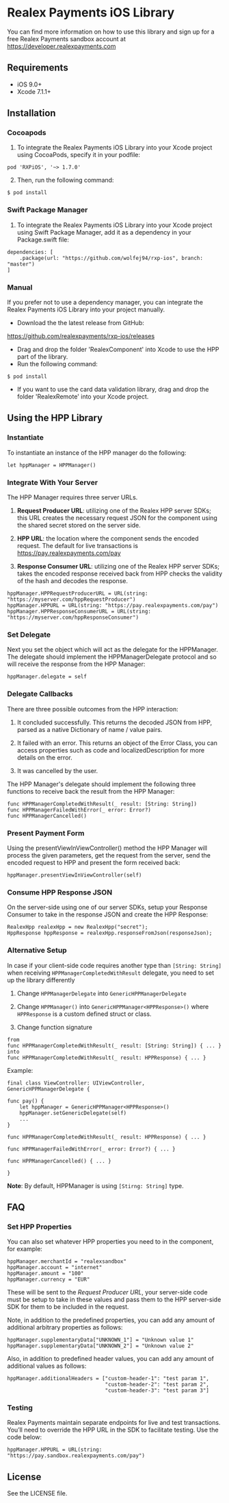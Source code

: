 # Realex Payments iOS Library
You can find more information on how to use this library and sign up for a free Realex Payments sandbox account at https://developer.realexpayments.com

## Requirements

- iOS 9.0+
- Xcode 7.1.1+

## Installation

### Cocoapods

1. To integrate the Realex Payments iOS Library into your Xcode project using CocoaPods, specify it in your podfile:

```
pod 'RXPiOS', '~> 1.7.0'
```

2. Then, run the following command:

```
$ pod install
```

### Swift Package Manager

1. To integrate the Realex Payments iOS Library into your Xcode project using Swift Package Manager, add it as a dependency in your Package.swift file:

```
dependencies: [
    .package(url: "https://github.com/wolfej94/rxp-ios", branch: "master")
]
```

### Manual

If you prefer not to use a dependency manager, you can integrate the Realex Payments iOS Library into your project manually.

- Download the the latest release from GitHub:

https://github.com/realexpayments/rxp-ios/releases

- Drag and drop the folder 'RealexComponent' into Xcode to use the HPP part of the library.
- Run the following command:
```
$ pod install
```
- If you want to use the card data validation library, drag and drop the folder 'RealexRemote' into your Xcode project.


## Using the HPP Library

### Instantiate

To instantiate an instance of the HPP manager do the following:

```
let hppManager = HPPManager()
```

### Integrate With Your Server

The HPP Manager requires three server URLs.

1) **Request Producer URL**: utilizing one of the Realex HPP server SDKs; this URL creates the necessary request JSON for the component using the shared secret stored on the server side.

2) **HPP URL**: the location where the component sends the encoded request. The default for live transactions is https://pay.realexpayments.com/pay

3) **Response Consumer URL**: utilizing one of the Realex HPP server SDKs; takes the encoded response received back from HPP checks the validity of the hash and decodes the response.

```
hppManager.HPPRequestProducerURL = URL(string: "https://myserver.com/hppRequestProducer")
hppManager.HPPURL = URL(string: "https://pay.realexpayments.com/pay")
hppManager.HPPResponseConsumerURL = URL(string: "https://myserver.com/hppResponseConsumer")
```

### Set Delegate

Next you set the object which will act as the delegate for the HPPManager. The delegate should implement the HPPManagerDelegate protocol and so will receive the response from the HPP Manager:

```
hppManager.delegate = self
```

### Delegate Callbacks

There are three possible outcomes from the HPP interaction:

1) It concluded successfully. This returns the decoded JSON from HPP, parsed as a native Dictionary of name / value pairs.

2) It failed with an error. This returns an object of the Error Class, you can access properties such as code and localizedDescription for more details on the error.

3) It was cancelled by the user.

The HPP Manager's delegate should implement the following three functions to receive back the result from the HPP Manager:

```
func HPPManagerCompletedWithResult(_ result: [String: String])
func HPPManagerFailedWithError(_ error: Error?)
func HPPManagerCancelled()
```

### Present Payment Form

Using the presentViewInViewController() method the HPP Manager will process the given parameters, get the request from the server, send the encoded request to HPP and present the form received back:

```
hppManager.presentViewInViewController(self)
```

### Consume HPP Response JSON

On the server-side using one of our server SDKs, setup your Response Consumer to take in the response JSON and create the HPP Response:

```
RealexHpp realexHpp = new RealexHpp("secret");
HppResponse hppResponse = realexHpp.responseFromJson(responseJson);
```

### Alternative Setup

In case if your client-side code requires another type than `[String: String]` when receiving `HPPManagerCompletedWithResult` delegate, you need to set up the library differently

1) Change `HPPManagerDelegate` into `GenericHPPManagerDelegate`

2) Change `HPPManager()` into `GenericHPPManager<HPPResponse>()` where `HPPResponse` is a custom defined struct or class.

3) Change function signature

```
from
func HPPManagerCompletedWithResult(_ result: [String: String]) { ... }
into
func HPPManagerCompletedWithResult(_ result: HPPResponse) { ... }
```

Example:

```
final class ViewController: UIViewController, GenericHPPManagerDelegate { 

func pay() {
    let hppManager = GenericHPPManager<HPPResponse>()
    hppManager.setGenericDelegate(self)
    ...
}

func HPPManagerCompletedWithResult(_ result: HPPResponse) { ... }

func HPPManagerFailedWithError(_ error: Error?) { ... }

func HPPManagerCancelled() { ... }

}
```

**Note**: By default, HPPManager is using `[Stirng: String]` type.

## FAQ

### Set HPP Properties

You can also set whatever HPP properties you need to in the component, for example:

```
hppManager.merchantId = "realexsandbox"
hppManager.account = "internet"
hppManager.amount = "100"
hppManager.currency = "EUR"
```

These will be sent to the *Request Producer URL*, your server-side code must be setup to take in these values and pass them to the HPP server-side SDK for them to be included in the request.

Note, in addition to the predefined properties, you can add any amount of additional arbitrary properties as follows:

```
hppManager.supplementaryData["UNKNOWN_1"] = "Unknown value 1"
hppManager.supplementaryData["UNKNOWN_2"] = "Unknown value 2"
```

Also, in addition to predefined header values, you can add any amount of additional values as follows:

```
hppManager.additionalHeaders = ["custom-header-1": "test param 1",
                                "custom-header-2": "test param 2",
                                "custom-header-3": "test param 3"]
```

### Testing

Realex Payments maintain separate endpoints for live and test transactions. You’ll need to override the HPP URL in the SDK to facilitate testing. Use the code below:

```
hppManager.HPPURL = URL(string: "https://pay.sandbox.realexpayments.com/pay")
```

## License

See the LICENSE file.
